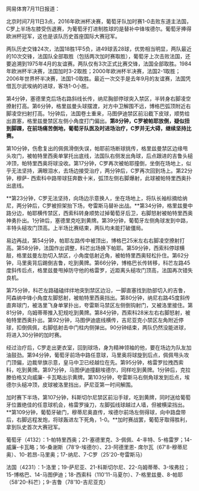 网易体育7月11日报道：

北京时间7月11日3点，2016年欧洲杯决赛，葡萄牙队加时赛1-0击败东道主法国，C罗上半场左膝受伤退赛，为葡萄牙打进制胜球的是替补中锋埃德尔。葡萄牙捧得欧洲杯冠军，这也是该队历史首座国际大赛冠军。

两队历史交锋24次，法国18胜1平5负，进49球丢28球，优势相当明显，两队最近的10次交锋，法国队全部取胜（包括两次加时赛取胜），葡萄牙上次击败法国，还要追溯到1975年4月的友谊赛。两队仅有3次正式比赛交锋，法国全部取胜。1984年欧洲杯半决赛，法国加时3-2取胜；2000年欧洲杯半决赛，法国2-1取胜；2006年世界杯半决赛，法国1-0取胜。最近一次交手是去年9月的友谊赛，法国凭借瓦尔武埃纳的进球，客场1-0小胜。

第4分钟，塞德里克后场右路斜线长传，纳尼胸部停球突入禁区，半转身右脚凌空撩射打高。第6分钟，格里兹曼头球摆渡，对方中卫解围不远，博格巴弧顶附近右脚凌空扫射打高。1分钟后，法国卷土重来，马图伊迪禁区前沿截下皮球，顺势给出直塞，格里兹曼禁区左侧小角度打门偏出。**第8分钟，C罗被帕耶放倒，疑似扭到脚踝，在前场痛苦倒地，葡萄牙队医及时进场治疗，C罗并无大碍，继续坚持比赛。**

第10分钟，伤愈复出的佩佩滑倒失误，帕耶前场断球挑传，格里兹曼禁区边缘甩头攻门，被帕特里西奥单掌托出底线，法国队右侧发出角球，后点跟进的吉鲁头槌冲顶，帕特里西奥将球没收。第17分钟，C罗再次被帕耶撞倒，坐倒在场地上，似乎无法坚持，满眼泪水，去场边接受治疗，两分钟后，C罗再次回到场上。第22分钟，穆萨-
西索科中路带球狂奔数十米，弧顶左侧右脚爆射，此球被帕特里西奥扑出底线。

**第23分钟，C罗无法坚持，向场边示意换人，坐在场地上，将队长袖标摘给纳尼，两分钟后，C罗被担架抬下场，夸雷斯马替补出战。**第34分钟，格里兹曼中路分边，帕耶横传禁区，西索科转身顺势过掉葡萄牙后卫，右脚怒射被帕特里西奥神勇扑出。1分钟后，塞德里克吃到黄牌。第39分钟，葡萄牙左侧角球发到中路，丰特头槌攻门顶高。上半场比赛结束，两队均未能打破僵局。

易边再战，第54分钟，帕耶左路传中被顶出，博格巴25米左右右脚凌空撩射打高。第58分钟，法国作出调整，科芒出场换下帕耶。第59分钟，西索科停球横敲，格里兹曼左肋切入禁区，小角度低射近角，被帕特里西奥轻松扑住。第62分钟，马里奥背后踢倒吉鲁，吃到黄牌。第66分钟，博格巴长传转移，科芒左路45度斜传后点，格里兹曼甩掉防守他的格雷罗，近距离头槌攻门顶高，法国再次错失良机。

第75分钟，科芒左路磕磕绊绊地突到禁区边沿，一脚直塞找到肋部切入的吉鲁，阿森纳中锋小角度左脚怒射，被帕特里西奥挡出。第80分钟，纳尼右路45度斜传直奔球门，被洛里飞身单掌扑出，夸雷斯马禁区左侧倒钩射门，又被洛里接住。第81分钟，乌姆蒂蒂推入犯规吃到黄牌。第84分钟，西索科28米左右右脚怒射，被帕特里西奥扑出。第92分钟，马图伊迪底线横传，吉尼亚克小禁区左角附近停球，扣倒佩佩，右脚低射击中门柱内侧弹出。90分钟结束，两队仍然没能进球，将进入30分钟的加时赛。

经过治疗后，C罗走出更衣室，回到球场，身为精神领袖的他，要在场边为队友加油鼓劲。第94分钟，葡萄牙前场中路任意球，马里奥将球旋到后点，佩佩甩头攻门顶偏，边裁举旗示意，皇马中卫已经越位在先。第95分钟，格雷罗拉拽西索科，吃到黄牌。第97分钟，马图伊迪撞翻埃德尔，同样吃到黄牌。1分钟后，克拉滕伯格又向威廉-
卡瓦略出示黄牌。第103分钟，夸雷斯马右侧角球发到后点，埃德尔头槌冲顶，皮球被洛里挡出，萨尼亚第一时间解围。

加时赛下半场，第107分钟，科斯切尔尼禁区前沿手球，吃到黄牌，同时送给葡萄牙位置绝佳的任意球机会，格雷罗操刀，左脚弧线球越过人墙，但被横梁挡出。**第109分钟，葡萄牙破门，穆蒂尼奥直传，埃德尔前场左侧得球，向中路盘带后，右脚远程发炮，将球轰进左下死角，1-0。**加时赛战罢，葡萄牙取得胜利，拿到队史首次大赛冠军。

葡萄牙（4132）：1-帕特里西奥；21-塞德里克、3-佩佩、4-丰特、5-格雷罗；14-威廉-卡瓦略；16-桑谢斯（78'9-埃德尔）、23-阿德里恩-
席尔瓦（67'8-穆蒂尼奥）、10-若昂-马里奥；17-纳尼、7-C罗（25'20-夸雷斯马）

法国（4231）：1-洛里；19-萨尼亚、21-科斯切尔尼、22-乌姆蒂蒂、3-埃弗拉；15-博格巴、14-马图伊迪；18-西索科（110'11-马夏尔）、7-格里兹曼、8-帕耶（58'20-科芒）；9-吉鲁（78'10-吉尼亚克）

